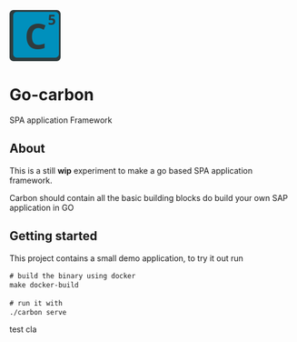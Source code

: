 ![icon_small.png](zarf%2Ficon%2Ficon_small.png)
# Go-carbon

SPA application Framework

## About
This is a still **wip** experiment to make a go based SPA application framework.

Carbon should contain all the basic building blocks do build your own SAP application in GO


## Getting started

This project contains a small demo application, to try it out run 

```
# build the binary using docker
make docker-build

# run it with 
./carbon serve
```

test cla
